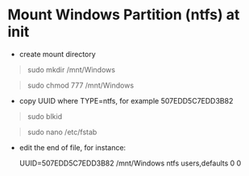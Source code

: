 # Mount Windows Partition (ntfs) at init

 * create mount directory

 > sudo mkdir /mnt/Windows

 > sudo chmod 777 /mnt/Windows

 * copy UUID where TYPE=ntfs, for example 507EDD5C7EDD3B82

 > sudo blkid

 > sudo nano /etc/fstab

 * edit the end of file, for instance:

    UUID=507EDD5C7EDD3B82	/mnt/Windows ntfs users,defaults	0	0
